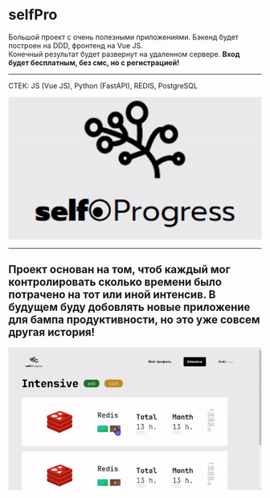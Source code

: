# selfPro
Большой проект с очень полезными приложениями. Бэкенд будет построен на DDD, фронтенд на Vue JS. <br>
Конечный результат будет развернут на удаленном сервере. **Вход будет бесплатным, без смс, но с регистрацией!** <br>
<hr>
СТЕК: JS (Vue JS), Python (FastAPI), REDIS, PostgreSQL <br>

![](https://github.com/zalimpshigotizhev/selfPro/blob/main/for-git/selfpro.gif)
<hr>

## Проект основан на том, чтоб каждый мог контролировать сколько времени было потрачено на тот или иной интенсив. В будущем буду добовлять новые приложение для бампа продуктивности, но это уже совсем другая история!
![](https://github.com/zalimpshigotizhev/selfPro/blob/main/for-git/using.gif)
